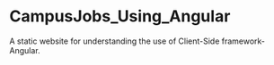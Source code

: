 # CampusJobs_Using_Angular
A static website for understanding the use of Client-Side framework- Angular.
